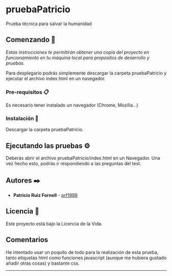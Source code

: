 # pruebaPatricio
Prueba técnica para salvar la humanidad


## Comenzando 🚀

_Estas instrucciones te permitirán obtener una copia del proyecto en funcionamiento en tu máquina local para propósitos de desarrollo y pruebas._

Para desplegarlo podrás simplemente descargar la carpeta pruebaPatricio y ejecutar el archivo index.html en un navegador.


### Pre-requisitos 📋

Es necesario tener instalado un navegador (Chrome, Mozilla...)

### Instalación 🔧

Descargar la carpeta pruebaPatricio.


## Ejecutando las pruebas ⚙️

Deberás abrir el archivo pruebaPatricio/index.html en un Navegador.
Una vez hecho esto, podrás ir respondiendo a las preguntas del test.


## Autores ✒️

* **Patricio Ruiz Fornell**  - [prf1998](https://github.com/prf1998)

## Licencia 📄

Este proyecto está bajo la Licencia de la Vida.

## Comentarios

He intentado usar un poquito de todo para la realización de esta prueba, tanto etiquetas html como funciones javascript (aunque me hubiera gustado añadir otras cosas) y bastante css.


---
